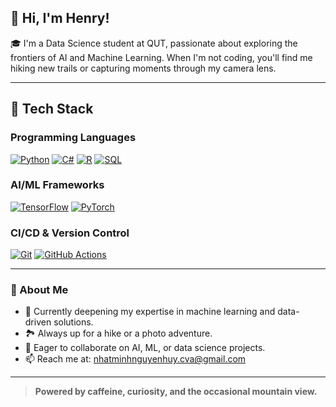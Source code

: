## 👋 Hi, I'm Henry!

🎓 I'm a Data Science student at QUT, passionate about exploring the frontiers of AI and Machine Learning. When I'm not coding, you'll find me hiking new trails or capturing moments through my camera lens.

---

## 💼 Tech Stack

### Programming Languages
[![Python](https://custom-icon-badges.herokuapp.com/badge/Python-3776AB.svg?logo=python&logoColor=white)]()
[![C#](https://custom-icon-badges.herokuapp.com/badge/C%23-239120.svg?logo=cs2&logoColor=white)]()
[![R](https://custom-icon-badges.herokuapp.com/badge/R-276DC3.svg?logo=R&logoColor=white)]()
[![SQL](https://custom-icon-badges.herokuapp.com/badge/SQL-003B57.svg?logo=database&logoColor=white)]()

### AI/ML Frameworks
[![TensorFlow](https://custom-icon-badges.herokuapp.com/badge/TensorFlow-FF6F00.svg?logo=tensorflow&logoColor=white)]()
[![PyTorch](https://custom-icon-badges.herokuapp.com/badge/PyTorch-EE4C2C.svg?logo=pytorch&logoColor=white)]()

### CI/CD & Version Control
[![Git](https://custom-icon-badges.herokuapp.com/badge/Git-F05032.svg?logo=git&logoColor=white)]()
[![GitHub Actions](https://custom-icon-badges.herokuapp.com/badge/GitHub%20Actions-2088FF.svg?logo=github-actions&logoColor=white)]()

---

### 🌱 About Me

- 🔬 Currently deepening my expertise in machine learning and data-driven solutions.
- 🏞️ Always up for a hike or a photo adventure.
- 🤝 Eager to collaborate on AI, ML, or data science projects.
- 📫 Reach me at: [nhatminhnguyenhuy.cva@gmail.com](mailto:nhatminhnguyenhuy.cva@gmail.com)

---

> **Powered by caffeine, curiosity, and the occasional mountain view.**
